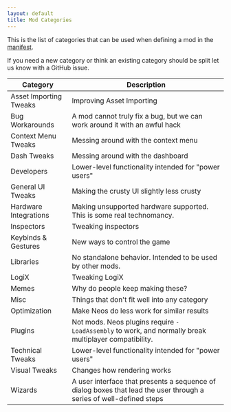 ```yaml
---
layout: default
title: Mod Categories
---
```


This is the list of categories that can be used when defining a mod in the [manifest](manifest).

If you need a new category or think an existing category should be split let us know with a GitHub issue.

| Category               | Description |
| ---------------------- | ----------- |
| Asset Importing Tweaks | Improving Asset Importing |
| Bug Workarounds        | A mod cannot truly fix a bug, but we can work around it with an awful hack |
| Context Menu Tweaks    | Messing around with the context menu |
| Dash Tweaks            | Messing around with the dashboard |
| Developers             | Lower-level functionality intended for "power users" |
| General UI Tweaks      | Making the crusty UI slightly less crusty |
| Hardware Integrations  | Making unsupported hardware supported. This is some real technomancy. |
| Inspectors             | Tweaking inspectors |
| Keybinds & Gestures    | New ways to control the game |
| Libraries              | No standalone behavior. Intended to be used by other mods. |
| LogiX                  | Tweaking LogiX |
| Memes                  | Why do people keep making these? |
| Misc                   | Things that don't fit well into any category |
| Optimization           | Make Neos do less work for similar results |
| Plugins                | Not mods. Neos plugins require `-LoadAssembly` to work, and normally break multiplayer compatibility. |
| Technical Tweaks       | Lower-level functionality intended for "power users" |
| Visual Tweaks          | Changes how rendering works |
| Wizards                | A user interface that presents a sequence of dialog boxes that lead the user through a series of well-defined steps |
